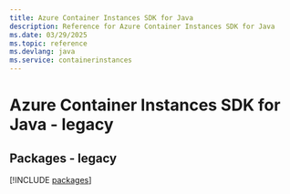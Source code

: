 ```yaml
---
title: Azure Container Instances SDK for Java
description: Reference for Azure Container Instances SDK for Java
ms.date: 03/29/2025
ms.topic: reference
ms.devlang: java
ms.service: containerinstances
---
```

# Azure Container Instances SDK for Java - legacy
## Packages - legacy
[!INCLUDE [packages](container-instances-index.md)]